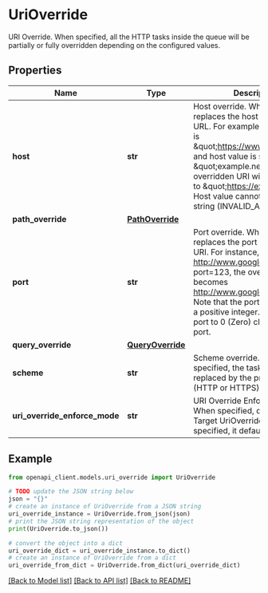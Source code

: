 # UriOverride

URI Override. When specified, all the HTTP tasks inside the queue will be partially or fully overridden depending on the configured values.

## Properties

Name | Type | Description | Notes
------------ | ------------- | ------------- | -------------
**host** | **str** | Host override. When specified, replaces the host part of the task URL. For example, if the task URL is \&quot;https://www.google.com,\&quot; and host value is set to \&quot;example.net\&quot;, the overridden URI will be changed to \&quot;https://example.net.\&quot; Host value cannot be an empty string (INVALID_ARGUMENT). | [optional] 
**path_override** | [**PathOverride**](PathOverride.md) |  | [optional] 
**port** | **str** | Port override. When specified, replaces the port part of the task URI. For instance, for a URI http://www.google.com/foo and port&#x3D;123, the overridden URI becomes http://www.google.com:123/foo. Note that the port value must be a positive integer. Setting the port to 0 (Zero) clears the URI port. | [optional] 
**query_override** | [**QueryOverride**](QueryOverride.md) |  | [optional] 
**scheme** | **str** | Scheme override. When specified, the task URI scheme is replaced by the provided value (HTTP or HTTPS). | [optional] 
**uri_override_enforce_mode** | **str** | URI Override Enforce Mode When specified, determines the Target UriOverride mode. If not specified, it defaults to ALWAYS. | [optional] 

## Example

```python
from openapi_client.models.uri_override import UriOverride

# TODO update the JSON string below
json = "{}"
# create an instance of UriOverride from a JSON string
uri_override_instance = UriOverride.from_json(json)
# print the JSON string representation of the object
print(UriOverride.to_json())

# convert the object into a dict
uri_override_dict = uri_override_instance.to_dict()
# create an instance of UriOverride from a dict
uri_override_from_dict = UriOverride.from_dict(uri_override_dict)
```
[[Back to Model list]](../README.md#documentation-for-models) [[Back to API list]](../README.md#documentation-for-api-endpoints) [[Back to README]](../README.md)


